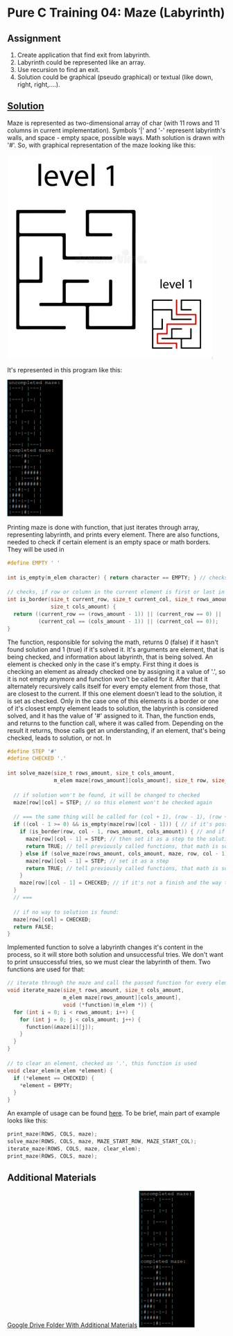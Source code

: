 # Pure C Training 04: Maze (Labyrinth)

## Assignment
1. Create application that find exit from labyrinth.
2. Labyrinth could be represented like an array.
3. Use recursion to find an exit.
4. Solution could be graphical (pseudo graphical) or textual (like down, right, right,….).
   
## [Solution](maze_lib.c)
Maze is represented as two-dimensional array of char (with 11 rows and 11 columns in current implementation). Symbols '|' and '-' represent labyrinth's walls, and space - empty space, possible ways. Math solution is drawn with '#'.
So, with graphical representation of the maze looking like this:

![Graphical maze representation](additional_materials/graphical_math.png)

It's represented in this program like this:

![Program maze representation](additional_materials/execution_result.png)

Printing maze is done with function, that just iterates through array, representing labyrinth, and prints every element.
There are also functions, needed to check if certain element is an empty space or math borders. They will be used in 
```c
#define EMPTY ' '

int is_empty(m_elem character) { return character == EMPTY; } // checks, if element is empty, and it's possible to use it as a step

// checks, if row or column in the current element is first or last in the labyrinth
int is_border(size_t current_row, size_t current_col, size_t rows_amount,
              size_t cols_amount) {
  return ((current_row == (rows_amount - 1)) || (current_row == 0) ||
          (current_col == (cols_amount - 1)) || (current_col == 0));
}
```

The function, responsible for solving the math, returns 0 (false) if it hasn't found solution and 1 (true) if it's solved it.
It's arguments are element, that is being checked, and information about labyrinth, that is being solved.
An element is checked only in the case it's empty. First thing it does is checking an element as already checked one by assigning it a value of '.', so it is not empty anymore and function won't be called for it.
After that it alternately recursively calls itself for every empty element from those, that are closest to the current. If this one element doesn't lead to the solution, it is set as checked. Only in the case one of this elements is a border or one of it's closest empty element leads to solution, the labyrinth is considered solved, and it has the value of '#' assigned to it. Than, the function ends, and returns to the function call, where it was called from. Depending on the result it returns, those calls get an understanding, if an element, that's being checked, leads to solution, or not.
In 
```c
#define STEP '#'
#define CHECKED '.'

int solve_maze(size_t rows_amount, size_t cols_amount,
               m_elem maze[rows_amount][cols_amount], size_t row, size_t col) {
  
  // if solution won't be found, it will be changed to checked
  maze[row][col] = STEP; // so this element won't be checked again
  
  // === the same thing will be called for (col + 1), (row - 1), (row + 1)
  if ((col - 1 >= 0) && is_empty(maze[row][col - 1])) { // if it's possible to step into [row][col - 1]
    if (is_border(row, col - 1, rows_amount, cols_amount)) { // and if it's a border (empty border == finish)
      maze[row][col - 1] = STEP; // then set it as a step to the solution
      return TRUE; // tell previously called functions, that math is solved
    } else if (solve_maze(rows_amount, cols_amount, maze, row, col - 1)) { // if [row][col - 1] is a step to the solution
      maze[row][col - 1] = STEP; // set it as a step
      return TRUE; // tell previously called functions, that math is solved
    }
    maze[row][col - 1] = CHECKED; // if it's not a finish and the way to the finish doesn't lie through it, then set it's value to check and continue checking other elements, closest to [row][col]
  }
  // ===

  // if no way to solution is found:
  maze[row][col] = CHECKED; 
  return FALSE;
}
```

Implemented function to solve a labyrinth changes it's content in the process, so it will store both solution and unsuccessful tries. We don't want to print unsuccessful tries, so we must clear the labyrinth of them. Two functions are used for that:
```c
// iterate through the maze and call the passed function for every element
void iterate_maze(size_t rows_amount, size_t cols_amount,
                  m_elem maze[rows_amount][cols_amount],
                  void (*function)(m_elem *)) {
  for (int i = 0; i < rows_amount; i++) {
    for (int j = 0; j < cols_amount; j++) {
      function(&maze[i][j]);
    }
  }
}

// to clear an element, checked as '.', this function is used
void clear_elem(m_elem *element) {
  if (*element == CHECKED) {
    *element = EMPTY;
  }
}
```
An example of usage can be found [here](main.c). To be brief, main part of example looks like this:
```c
print_maze(ROWS, COLS, maze);
solve_maze(ROWS, COLS, maze, MAZE_START_ROW, MAZE_START_COL);
iterate_maze(ROWS, COLS, maze, clear_elem);
print_maze(ROWS, COLS, maze);
```

## Additional Materials
[Google Drive Folder With Additional Materials](https://drive.google.com/drive/folders/1S_OR1QAltnGfACZpj4HkSNRZO1ld5_aY?usp=share_link)
![Program Output](additional_materials/execution_result.png)

